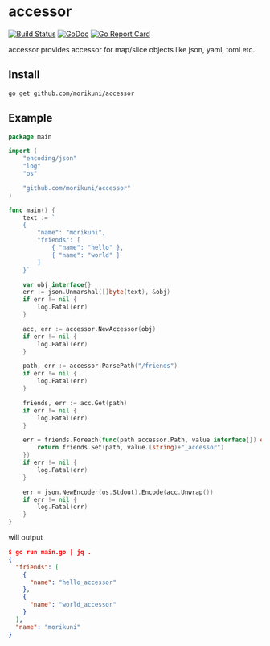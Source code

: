 # accessor
[![Build Status](https://travis-ci.org/morikuni/accessor.svg?branch=master)](https://travis-ci.org/morikuni/accessor)
[![GoDoc](https://godoc.org/github.com/morikuni/accessor?status.svg)](https://godoc.org/github.com/morikuni/accessor)
[![Go Report Card](https://goreportcard.com/badge/github.com/morikuni/accessor)](https://goreportcard.com/report/github.com/morikuni/accessor)

accessor provides accessor for map/slice objects like json, yaml, toml etc.

## Install

```
go get github.com/morikuni/accessor
```

## Example

```go
package main

import (
	"encoding/json"
	"log"
	"os"

	"github.com/morikuni/accessor"
)

func main() {
	text := `
	{
		"name": "morikuni",
		"friends": [
			{ "name": "hello" },
			{ "name": "world" }
		]
	}`

	var obj interface{}
	err := json.Unmarshal([]byte(text), &obj)
	if err != nil {
		log.Fatal(err)
	}

	acc, err := accessor.NewAccessor(obj)
	if err != nil {
		log.Fatal(err)
	}

	path, err := accessor.ParsePath("/friends")
	if err != nil {
		log.Fatal(err)
	}

	friends, err := acc.Get(path)
	if err != nil {
		log.Fatal(err)
	}

	err = friends.Foreach(func(path accessor.Path, value interface{}) error {
		return friends.Set(path, value.(string)+"_accessor")
	})
	if err != nil {
		log.Fatal(err)
	}

	err = json.NewEncoder(os.Stdout).Encode(acc.Unwrap())
	if err != nil {
		log.Fatal(err)
	}
}
```

will output

```json
$ go run main.go | jq .
{
  "friends": [
    {
      "name": "hello_accessor"
    },
    {
      "name": "world_accessor"
    }
  ],
  "name": "morikuni"
}

```
